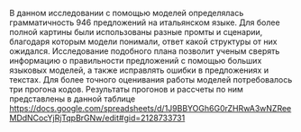 В данном исследовании с помощью моделей определялась грамматичность 946 предложений на итальянском языке. Для более полной картины были использованы разные промты и сценарии, благодаря которым модели понимали, ответ какой структуры от них ожидался.
Исследование подобного плана позволит ученым сверять информацию о правильности предложений с помощью больших языковых моделей, а также исправлять ошибки в предложениях и текстах.
Для более точного оценивания работы моделей потребовалось три прогона кодов. Результаты прогонов и рассчеты по ним представлены в данной таблице https://docs.google.com/spreadsheets/d/1J9BBYOGh6G0rZHRwA3wNZReeMDdNCocYjRjTqpBrGNw/edit#gid=2128733731
